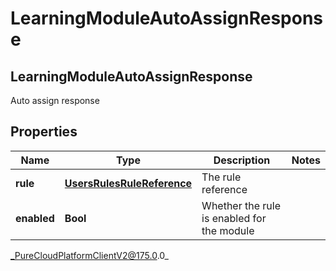 # LearningModuleAutoAssignResponse

## LearningModuleAutoAssignResponse
Auto assign response

## Properties

|Name | Type | Description | Notes|
|------------ | ------------- | ------------- | -------------|
| **rule** | [**UsersRulesRuleReference**](UsersRulesRuleReference) | The rule reference | |
| **enabled** | **Bool** | Whether the rule is enabled for the module | |



_PureCloudPlatformClientV2@175.0.0_
